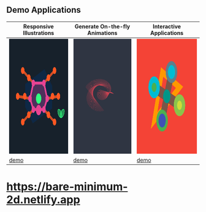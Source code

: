 ## Demo Applications

| Responsive Illustrations                                                            | Generate On-the-fly Animations                                                      | Interactive Applications                                                            |
| ----------------------------------------------------------------------------------- | ----------------------------------------------------------------------------------- | ----------------------------------------------------------------------------------- |
| [<img src="./src/demo1/demo.svg" height="300px" width="270px">][demo_link1] | [<img src="./src/demo2/demo.svg" height="300px" width="270px">][demo_link2] | [<img src="./src/demo3/demo.svg" height="300px" width="270px">][demo_link3] |
| [demo][demo_link1]                                                                  | [demo][demo_link2]                                                                  | [demo][demo_link3]                                                                  |

[demo_link1]: https://bare-minimum-2d.netlify.app/demo1
[demo_link2]: https://bare-minimum-2d.netlify.app/demo2
[demo_link3]: https://bare-minimum-2d.netlify.app/demo3

# https://bare-minimum-2d.netlify.app
